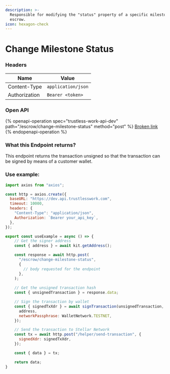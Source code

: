 ```yaml
---
description: >-
  Responsible for modifying the "status" property of a specific milestone in the
  escrow.
icon: hexagon-check
---
```


# Change Milestone Status

### **Headers**

| Name          | Value              |
| ------------- | ------------------ |
| Content-Type  | `application/json` |
| Authorization | `Bearer <token>`   |

### Open API

{% openapi-operation spec="trustless-work-api-dev" path="/escrow/change-milestone-status" method="post" %}
[Broken link](broken-reference)
{% endopenapi-operation %}

### **What this Endpoint returns?**

This endpoint returns the transaction unsigned so that the transaction can be signed by means of a customer wallet.

### **Use example:**

```javascript
import axios from "axios";

const http = axios.create({
  baseURL: "https://dev.api.trustlesswork.com",
  timeout: 10000,
  headers: {
    "Content-Type": "application/json",
    Authorization: `Bearer your_api_key`,
  },
});

export const useExample = async () => {
    // Get the signer address
    const { address } = await kit.getAddress();

    const response = await http.post(
      "/escrow/change-milestone-status",
      {
        // body requested for the endpoint
      },
    ); 
    
    // Get the unsigned transaction hash
    const { unsignedTransaction } = response.data;

    // Sign the transaction by wallet
    const { signedTxXdr } = await signTransaction(unsignedTransaction, {
      address,
      networkPassphrase: WalletNetwork.TESTNET,
    });

    // Send the transaction to Stellar Network
    const tx = await http.post("/helper/send-transaction", {
      signedXdr: signedTxXdr,
    });

    const { data } = tx;

    return data;
}
```



